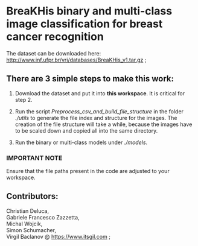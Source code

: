 # BreaKHis binary and multi-class image classification for breast cancer recognition

The dataset can be downloaded here: http://www.inf.ufpr.br/vri/databases/BreaKHis_v1.tar.gz ;

## There are 3 simple steps to make this work:

1. Download the dataset and put it into **this workspace**. It is critical for step 2.

2. Run the script *Preprocess_csv_and_build_file_structure* in the folder *./utils* to generate the file index and structure for the images. The creation of the file structure will take a while, because the images have to be scaled down and copied all into the same directory.

3. Run the binary or multi-class models under *./models*.

### IMPORTANT NOTE
Ensure that the file paths present in the code are adjusted to your workspace.

## Contributors:
Christian Deluca,  
Gabriele Francesco Zazzetta,  
Michal Wojcik,  
Simon Schumacher,  
Virgil Baclanov @ https://www.itsgil.com  ;
